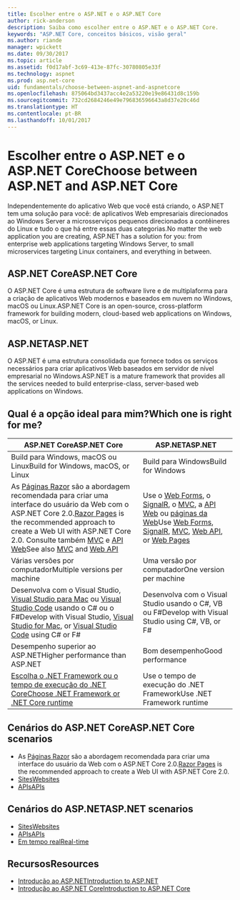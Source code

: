 ```yaml
---
title: Escolher entre o ASP.NET e o ASP.NET Core
author: rick-anderson
description: Saiba como escolher entre o ASP.NET e o ASP.NET Core.
keywords: "ASP.NET Core, conceitos básicos, visão geral"
ms.author: riande
manager: wpickett
ms.date: 09/30/2017
ms.topic: article
ms.assetid: f0d17abf-3c69-413e-87fc-30780805e33f
ms.technology: aspnet
ms.prod: asp.net-core
uid: fundamentals/choose-between-aspnet-and-aspnetcore
ms.openlocfilehash: 875064bd3437acc4e2a53220e19e86431d8c159b
ms.sourcegitcommit: 732cd2684246e49e796836596643a8d37e20c46d
ms.translationtype: HT
ms.contentlocale: pt-BR
ms.lasthandoff: 10/01/2017
---
```

# <a name="choose-between-aspnet-and-aspnet-core"></a><span data-ttu-id="b47a1-104">Escolher entre o ASP.NET e o ASP.NET Core</span><span class="sxs-lookup"><span data-stu-id="b47a1-104">Choose between ASP.NET and ASP.NET Core</span></span> 

<span data-ttu-id="b47a1-105">Independentemente do aplicativo Web que você está criando, o ASP.NET tem uma solução para você: de aplicativos Web empresariais direcionados ao Windows Server a microsserviços pequenos direcionados a contêineres do Linux e tudo o que há entre essas duas categorias.</span><span class="sxs-lookup"><span data-stu-id="b47a1-105">No matter the web application you are creating, ASP.NET has a solution for you: from enterprise web applications targeting Windows Server, to small microservices targeting Linux containers, and everything in between.</span></span>

## <a name="aspnet-core"></a><span data-ttu-id="b47a1-106">ASP.NET Core</span><span class="sxs-lookup"><span data-stu-id="b47a1-106">ASP.NET Core</span></span>

<span data-ttu-id="b47a1-107">O ASP.NET Core é uma estrutura de software livre e de multiplaforma para a criação de aplicativos Web modernos e baseados em nuvem no Windows, macOS ou Linux.</span><span class="sxs-lookup"><span data-stu-id="b47a1-107">ASP.NET Core is an open-source, cross-platform framework for building modern, cloud-based web applications on Windows, macOS, or Linux.</span></span>

## <a name="aspnet"></a><span data-ttu-id="b47a1-108">ASP.NET</span><span class="sxs-lookup"><span data-stu-id="b47a1-108">ASP.NET</span></span>

<span data-ttu-id="b47a1-109">O ASP.NET é uma estrutura consolidada que fornece todos os serviços necessários para criar aplicativos Web baseados em servidor de nível empresarial no Windows.</span><span class="sxs-lookup"><span data-stu-id="b47a1-109">ASP.NET is a mature framework that provides all the services needed to build enterprise-class, server-based web applications on Windows.</span></span>

## <a name="which-one-is-right-for-me"></a><span data-ttu-id="b47a1-110">Qual é a opção ideal para mim?</span><span class="sxs-lookup"><span data-stu-id="b47a1-110">Which one is right for me?</span></span>

| <span data-ttu-id="b47a1-111">ASP.NET Core</span><span class="sxs-lookup"><span data-stu-id="b47a1-111">ASP.NET Core</span></span> | <span data-ttu-id="b47a1-112">ASP.NET</span><span class="sxs-lookup"><span data-stu-id="b47a1-112">ASP.NET</span></span> |
|---|---|
|<span data-ttu-id="b47a1-113">Build para Windows, macOS ou Linux</span><span class="sxs-lookup"><span data-stu-id="b47a1-113">Build for Windows, macOS, or Linux</span></span>|<span data-ttu-id="b47a1-114">Build para Windows</span><span class="sxs-lookup"><span data-stu-id="b47a1-114">Build for Windows</span></span>|
|<span data-ttu-id="b47a1-115">As [Páginas Razor](xref:mvc/razor-pages/index) são a abordagem recomendada para criar uma interface do usuário da Web com o ASP.NET Core 2.0.</span><span class="sxs-lookup"><span data-stu-id="b47a1-115">[Razor Pages](xref:mvc/razor-pages/index) is the recommended approach to create a Web UI with ASP.NET Core 2.0.</span></span> <span data-ttu-id="b47a1-116">Consulte também [MVC](xref:mvc/overview) e [API Web](xref:tutorials/first-web-api)</span><span class="sxs-lookup"><span data-stu-id="b47a1-116">See also [MVC](xref:mvc/overview) and [Web API](xref:tutorials/first-web-api)</span></span>|<span data-ttu-id="b47a1-117">Use o [Web Forms](https://docs.microsoft.com/aspnet/web-forms), o [SignalR](https://docs.microsoft.com/aspnet/signalr), o [MVC](https://docs.microsoft.com/aspnet/mvc), a [API Web](https://docs.microsoft.com/aspnet/web-api/) ou [páginas da Web](https://docs.microsoft.com/aspnet/web-pages)</span><span class="sxs-lookup"><span data-stu-id="b47a1-117">Use [Web Forms](https://docs.microsoft.com/aspnet/web-forms), [SignalR](https://docs.microsoft.com/aspnet/signalr), [MVC](https://docs.microsoft.com/aspnet/mvc), [Web API](https://docs.microsoft.com/aspnet/web-api/), or [Web Pages](https://docs.microsoft.com/aspnet/web-pages)</span></span>|
|<span data-ttu-id="b47a1-118">Várias versões por computador</span><span class="sxs-lookup"><span data-stu-id="b47a1-118">Multiple versions per machine</span></span>|<span data-ttu-id="b47a1-119">Uma versão por computador</span><span class="sxs-lookup"><span data-stu-id="b47a1-119">One version per machine</span></span>|
|<span data-ttu-id="b47a1-120">Desenvolva com o Visual Studio, [Visual Studio para Mac](https://www.visualstudio.com/vs/visual-studio-mac/) ou [Visual Studio Code](https://code.visualstudio.com/) usando o C# ou o F#</span><span class="sxs-lookup"><span data-stu-id="b47a1-120">Develop with Visual Studio, [Visual Studio for Mac](https://www.visualstudio.com/vs/visual-studio-mac/), or [Visual Studio Code](https://code.visualstudio.com/) using C# or F#</span></span>|<span data-ttu-id="b47a1-121">Desenvolva com o Visual Studio usando o C#, VB ou F#</span><span class="sxs-lookup"><span data-stu-id="b47a1-121">Develop with Visual Studio using C#, VB, or F#</span></span>|
|<span data-ttu-id="b47a1-122">Desempenho superior ao ASP.NET</span><span class="sxs-lookup"><span data-stu-id="b47a1-122">Higher performance than ASP.NET</span></span>|<span data-ttu-id="b47a1-123">Bom desempenho</span><span class="sxs-lookup"><span data-stu-id="b47a1-123">Good performance</span></span>|
|[<span data-ttu-id="b47a1-124">Escolha o .NET Framework ou o tempo de execução do .NET Core</span><span class="sxs-lookup"><span data-stu-id="b47a1-124">Choose .NET Framework or .NET Core runtime</span></span>](https://docs.microsoft.com/dotnet/articles/standard/choosing-core-framework-server)|<span data-ttu-id="b47a1-125">Use o tempo de execução do .NET Framework</span><span class="sxs-lookup"><span data-stu-id="b47a1-125">Use .NET Framework runtime</span></span>|

## <a name="aspnet-core-scenarios"></a><span data-ttu-id="b47a1-126">Cenários do ASP.NET Core</span><span class="sxs-lookup"><span data-stu-id="b47a1-126">ASP.NET Core scenarios</span></span>

<!-- update link to Razor Pages mvc movie series when done -->
* <span data-ttu-id="b47a1-127">As [Páginas Razor](xref:mvc/razor-pages/index) são a abordagem recomendada para criar uma interface do usuário da Web com o ASP.NET Core 2.0.</span><span class="sxs-lookup"><span data-stu-id="b47a1-127">[Razor Pages](xref:mvc/razor-pages/index) is the recommended approach to create a Web UI with ASP.NET Core 2.0.</span></span>
* [<span data-ttu-id="b47a1-128">Sites</span><span class="sxs-lookup"><span data-stu-id="b47a1-128">Websites</span></span>](xref:tutorials/first-mvc-app/index)
* [<span data-ttu-id="b47a1-129">APIs</span><span class="sxs-lookup"><span data-stu-id="b47a1-129">APIs</span></span>](xref:tutorials/first-web-api)

## <a name="aspnet-scenarios"></a><span data-ttu-id="b47a1-130">Cenários do ASP.NET</span><span class="sxs-lookup"><span data-stu-id="b47a1-130">ASP.NET scenarios</span></span>

* [<span data-ttu-id="b47a1-131">Sites</span><span class="sxs-lookup"><span data-stu-id="b47a1-131">Websites</span></span>](https://docs.microsoft.com/aspnet/mvc)
* [<span data-ttu-id="b47a1-132">APIs</span><span class="sxs-lookup"><span data-stu-id="b47a1-132">APIs</span></span>](https://docs.microsoft.com/aspnet/web-api)
* [<span data-ttu-id="b47a1-133">Em tempo real</span><span class="sxs-lookup"><span data-stu-id="b47a1-133">Real-time</span></span>](https://docs.microsoft.com/aspnet/signalr)

## <a name="resources"></a><span data-ttu-id="b47a1-134">Recursos</span><span class="sxs-lookup"><span data-stu-id="b47a1-134">Resources</span></span>

* [<span data-ttu-id="b47a1-135">Introdução ao ASP.NET</span><span class="sxs-lookup"><span data-stu-id="b47a1-135">Introduction to ASP.NET</span></span>](https://docs.microsoft.com/aspnet/overview)
* [<span data-ttu-id="b47a1-136">Introdução ao ASP.NET Core</span><span class="sxs-lookup"><span data-stu-id="b47a1-136">Introduction to ASP.NET Core</span></span>](xref:index)
